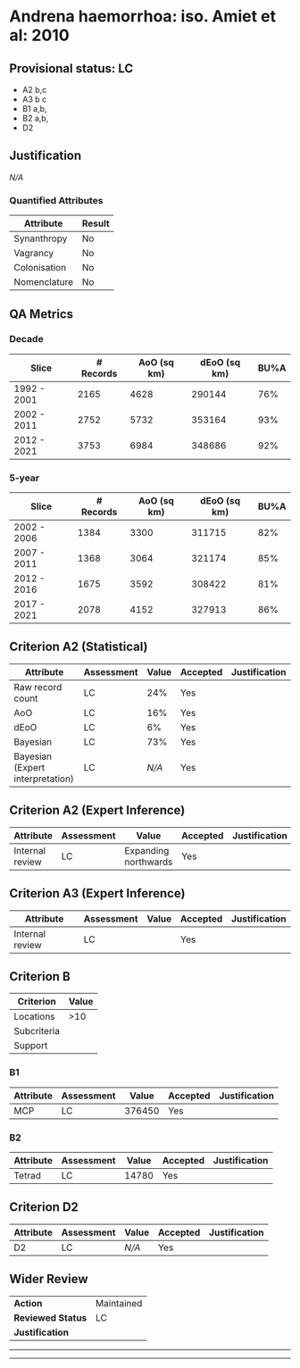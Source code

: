 # Andrena haemorrhoa: iso. Amiet et al: 2010
## Provisional status: LC
- A2 b,c
- A3 b
c
- B1 a,b, 
- B2 a,b, 
- D2

## Justification
*N/A*
### Quantified Attributes
|Attribute|Result|
|---|---|
|Synanthropy|No|
|Vagrancy|No|
|Colonisation|No|
|Nomenclature|No|
## QA Metrics
### Decade
| Slice | # Records | AoO (sq km) | dEoO (sq km) |BU%A |
|---|---|---|---|---|
|1992 - 2001|2165|4628|290144|76%|
|2002 - 2011|2752|5732|353164|93%|
|2012 - 2021|3753|6984|348686|92%|
### 5-year
| Slice | # Records | AoO (sq km) | dEoO (sq km) |BU%A |
|---|---|---|---|---|
|2002 - 2006|1384|3300|311715|82%|
|2007 - 2011|1368|3064|321174|85%|
|2012 - 2016|1675|3592|308422|81%|
|2017 - 2021|2078|4152|327913|86%|
## Criterion A2 (Statistical)
|Attribute|Assessment|Value|Accepted|Justification
|---|---|---|---|---|
|Raw record count|LC|24%|Yes||
|AoO|LC|16%|Yes||
|dEoO|LC|6%|Yes||
|Bayesian|LC|73%|Yes||
|Bayesian (Expert interpretation)|LC|*N/A*|Yes||
## Criterion A2 (Expert Inference)
|Attribute|Assessment|Value|Accepted|Justification
|---|---|---|---|---|
|Internal review|LC|Expanding northwards|Yes||
## Criterion A3 (Expert Inference)
|Attribute|Assessment|Value|Accepted|Justification
|---|---|---|---|---|
|Internal review|LC||Yes||
## Criterion B
|Criterion| Value|
|---|---|
|Locations|>10|
|Subcriteria||
|Support||
### B1
|Attribute|Assessment|Value|Accepted|Justification
|---|---|---|---|---|
|MCP|LC|376450|Yes||
### B2
|Attribute|Assessment|Value|Accepted|Justification
|---|---|---|---|---|
|Tetrad|LC|14780|Yes||
## Criterion D2
|Attribute|Assessment|Value|Accepted|Justification
|---|---|---|---|---|
|D2|LC|*N/A*|Yes||
## Wider Review
|  |  |
|---|---|
|**Action**|Maintained|
|**Reviewed Status**|LC|
|**Justification**||
---
 ---
 <br><br>
 
